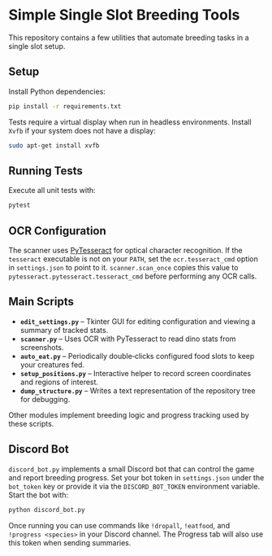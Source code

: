 # Simple Single Slot Breeding Tools

This repository contains a few utilities that automate breeding tasks in a single slot setup.

## Setup

Install Python dependencies:

```bash
pip install -r requirements.txt
```

Tests require a virtual display when run in headless environments. Install `Xvfb` if your system does not have a display:

```bash
sudo apt-get install xvfb
```

## Running Tests

Execute all unit tests with:

```bash
pytest
```

## OCR Configuration

The scanner uses [PyTesseract](https://pypi.org/project/pytesseract/) for optical character
recognition. If the `tesseract` executable is not on your `PATH`, set the
`ocr.tesseract_cmd` option in `settings.json` to point to it. `scanner.scan_once`
copies this value to `pytesseract.pytesseract.tesseract_cmd` before performing
any OCR calls.

## Main Scripts

- **`edit_settings.py`** – Tkinter GUI for editing configuration and viewing a summary of tracked stats.
- **`scanner.py`** – Uses OCR with PyTesseract to read dino stats from screenshots.
- **`auto_eat.py`** – Periodically double‑clicks configured food slots to keep your creatures fed.
- **`setup_positions.py`** – Interactive helper to record screen coordinates and regions of interest.
- **`dump_structure.py`** – Writes a text representation of the repository tree for debugging.

Other modules implement breeding logic and progress tracking used by these scripts.

## Discord Bot

`discord_bot.py` implements a small Discord bot that can control the game and report breeding progress. Set your bot token in `settings.json` under the `bot_token` key or provide it via the `DISCORD_BOT_TOKEN` environment variable. Start the bot with:

```bash
python discord_bot.py
```

Once running you can use commands like `!dropall`, `!eatfood`, and `!progress <species>` in your Discord channel. The Progress tab will also use this token when sending summaries.
